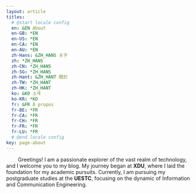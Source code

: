 ```yaml
---
layout: article
titles:
  # @start locale config
  en: &EN About
  en-GB: *EN
  en-US: *EN
  en-CA: *EN
  en-AU: *EN
  zh-Hans: &ZH_HANS 关于
  zh: *ZH_HANS
  zh-CN: *ZH_HANS
  zh-SG: *ZH_HANS
  zh-Hant: &ZH_HANT 關於
  zh-TW: *ZH_HANT
  zh-HK: *ZH_HANT
  ko: &KO 소개
  ko-KR: *KO
  fr: &FR À propos
  fr-BE: *FR
  fr-CA: *FR
  fr-CH: *FR
  fr-FR: *FR
  fr-LU: *FR
  # @end locale config
key: page-about
---
```


&emsp;&emsp; Greetings! I am a passionate explorer of the vast realm of technology, and I welcome you to my blog. My journey began at **XDU**, where I laid the foundation for my academic pursuits. Currently, I am pursuing my postgraduate studies at the **UESTC**, focusing on the dynamic of Information and Communication Engineering.

<!-- ### Passions and Interests

&emsp;&emsp; Fueling my passion is an unquenchable curiosity about the inner workings of technology. My interests have led me to explore various facets of the tech world, including:

**C++** : The elegance and power of C++ have captured my heart. I am constantly honing my skills in this versatile programming language, delving into its nuances and leveraging it to craft efficient and elegant solutions.

**Database** : The world of databases intrigues me. I find joy in designing and optimizing database structures, ensuring data integrity, and navigating the evolving landscape of data management.

**Concurrent Rrogramming** : Concurrency is both a challenge and an art. Exploring the intricacies of concurrent programming, I strive to create applications that make the most of modern multi-core processors.

**Distributed System**: The architecture of distributed systems fascinates me. I am dedicated to understanding the principles that underlie the seamless communication and coordination among distributed components.

### A Lifelong Learner

&emsp;&emsp; My blog is a testament to my commitment to lifelong learning. Here, I document my explorations, insights, challenges, and triumphs as I unravel the mysteries of the tech world. Through detailed tutorials, thought-provoking analyses, I hope to contribute to the tech community and inspire fellow enthusiasts to embark on their own journeys of discovery.

### Join Me on this Quest

&emsp;&emsp; Whether you're a fellow enthusiast, a student, or a curious mind, I invite you to accompany me on this exciting quest for knowledge. Together, we will navigate the ever-evolving landscape of technology, uncovering its hidden gems and pushing the boundaries of our understanding. Welcome to my blog, where curiosity meets code, and where the possibilities are as limitless as the digital world itself. -->
